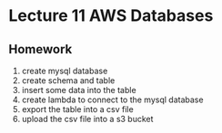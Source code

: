 # Lecture 11  AWS Databases
## Homework
1. create mysql database 
2. create schema and table 
3. insert some data into the table 
4. create lambda to connect to the mysql database 
5. export the table into a csv file 
6. upload the csv file into a s3 bucket